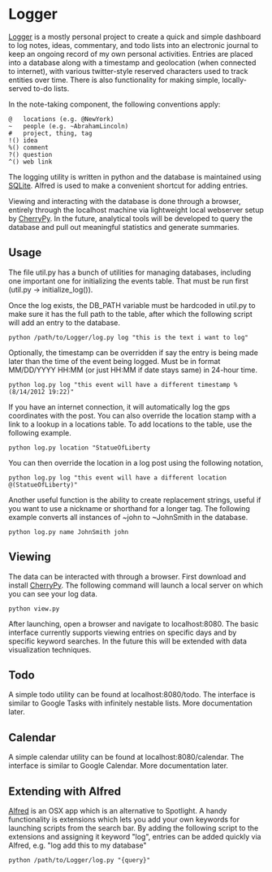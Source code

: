 # Logger

[Logger](http://genekogan.com/writing/intro-to-logger.html) is a mostly personal project to create a quick and simple dashboard to log notes, ideas, commentary, and todo lists into an electronic journal to keep an ongoing record of my own personal activities. Entries are placed into a database along with a timestamp and geolocation (when connected to internet), with various twitter-style reserved characters used to track entities over time. There is also functionality for making simple, locally-served to-do lists.

In the note-taking component, the following conventions apply:

	@   locations (e.g. @NewYork)
	~   people (e.g. ~AbrahamLincoln)
	#   project, thing, tag
	!() idea
	%() comment
	?() question
	^() web link

The logging utility is written in python and the database is maintained using [SQLite](http://www.sqlite.org/).  Alfred is used to make a convenient shortcut for adding entries.

Viewing and interacting with the database is done through a browser, entirely through the localhost machine via lightweight local webserver setup by [CherryPy](http://www.cherrypy.org/). In the future, analytical tools will be developed to query the database and pull out meaningful statistics and generate summaries.


## Usage

The file util.py has a bunch of utilities for managing databases, including one important one for initializing the events table. That must be run first (util.py -> initialize_log()).  

Once the log exists, the DB_PATH variable must be hardcoded in util.py to make sure it has the full path to the table, after which the following script will add an entry to the database.

	python /path/to/Logger/log.py log "this is the text i want to log"

Optionally, the timestamp can be overridden if say the entry is being made later than the time of the event being logged. Must be in format MM/DD/YYYY HH:MM (or just HH:MM if date stays same) in 24-hour time.

	python log.py log "this event will have a different timestamp %(8/14/2012 19:22)"

If you have an internet connection, it will automatically log the gps coordinates with the post. You can also override the location stamp with a link to a lookup in a locations table. To add locations to the table, use the following example.

	python log.py location "StatueOfLiberty

You can then override the location in a log post using the following notation,

	python log.py log "this event will have a different location @(StatueOfLiberty)"

Another useful function is the ability to create replacement strings, useful if you want to use a nickname or shorthand for a longer tag. The following example converts all instances of ~john to ~JohnSmith in the database.

	python log.py name JohnSmith john


## Viewing

The data can be interacted with through a browser. First download and install [CherryPy](http://www.cherrypy.org/).  The following command will launch a local server on which you can see your log data.

	python view.py

After launching, open a browser and navigate to localhost:8080. The basic interface currently supports viewing entries on specific days and by specific keyword searches. In the future this will be extended with data visualization techniques.


## Todo

A simple todo utility can be found at localhost:8080/todo. The interface is similar to Google Tasks with infinitely nestable lists. More documentation later.


## Calendar

A simple calendar utility can be found at localhost:8080/calendar. The interface is similar to Google Calendar. More documentation later.


## Extending with Alfred

[Alfred](http://www.alfredapp.com/) is an OSX app which is an alternative to Spotlight.  A handy functionality is extensions which lets you add your own keywords for launching scripts from the search bar. By adding the following script to the extensions and assigning it keyword "log", entries can be added quickly via Alfred, e.g. "log add this to my database"

	python /path/to/Logger/log.py "{query}"

